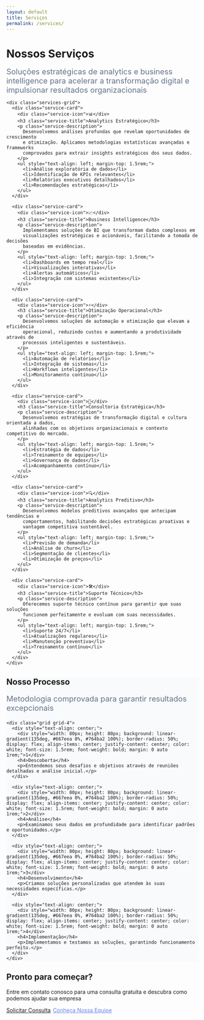 ```yaml
---
layout: default
title: Serviços
permalink: /services/
---
```


<div class="section">
  <div class="container">
    <div class="text-center mb-8">
      <h1>Nossos Serviços</h1>
      <p style="font-size: 1.25rem; color: #64748b; max-width: 600px; margin: 0 auto;">
        Soluções estratégicas de analytics e business intelligence para acelerar 
        a transformação digital e impulsionar resultados organizacionais
      </p>
    </div>
    
    <div class="services-grid">
      <div class="service-card">
        <div class="service-icon">📊</div>
        <h3 class="service-title">Analytics Estratégico</h3>
        <p class="service-description">
          Desenvolvemos análises profundas que revelam oportunidades de crescimento 
          e otimização. Aplicamos metodologias estatísticas avançadas e frameworks 
          comprovados para extrair insights estratégicos dos seus dados.
        </p>
        <ul style="text-align: left; margin-top: 1.5rem;">
          <li>Análise exploratória de dados</li>
          <li>Identificação de KPIs relevantes</li>
          <li>Relatórios executivos detalhados</li>
          <li>Recomendações estratégicas</li>
        </ul>
      </div>
      
      <div class="service-card">
        <div class="service-icon">📈</div>
        <h3 class="service-title">Business Intelligence</h3>
        <p class="service-description">
          Implementamos soluções de BI que transformam dados complexos em 
          visualizações estratégicas e acionáveis, facilitando a tomada de decisões 
          baseadas em evidências.
        </p>
        <ul style="text-align: left; margin-top: 1.5rem;">
          <li>Dashboards em tempo real</li>
          <li>Visualizações interativas</li>
          <li>Alertas automáticos</li>
          <li>Integração com sistemas existentes</li>
        </ul>
      </div>
      
      <div class="service-card">
        <div class="service-icon">⚡</div>
        <h3 class="service-title">Otimização Operacional</h3>
        <p class="service-description">
          Desenvolvemos soluções de automação e otimização que elevam a eficiência 
          operacional, reduzindo custos e aumentando a produtividade através de 
          processos inteligentes e sustentáveis.
        </p>
        <ul style="text-align: left; margin-top: 1.5rem;">
          <li>Automação de relatórios</li>
          <li>Integração de sistemas</li>
          <li>Workflows inteligentes</li>
          <li>Monitoramento contínuo</li>
        </ul>
      </div>
      
      <div class="service-card">
        <div class="service-icon">🎯</div>
        <h3 class="service-title">Consultoria Estratégica</h3>
        <p class="service-description">
          Desenvolvemos estratégias de transformação digital e cultura orientada a dados, 
          alinhadas com os objetivos organizacionais e contexto competitivo do mercado.
        </p>
        <ul style="text-align: left; margin-top: 1.5rem;">
          <li>Estratégia de dados</li>
          <li>Treinamento de equipes</li>
          <li>Governança de dados</li>
          <li>Acompanhamento contínuo</li>
        </ul>
      </div>
      
      <div class="service-card">
        <div class="service-icon">🔍</div>
        <h3 class="service-title">Analytics Preditivo</h3>
        <p class="service-description">
          Desenvolvemos modelos preditivos avançados que antecipam tendências e 
          comportamentos, habilitando decisões estratégicas proativas e 
          vantagem competitiva sustentável.
        </p>
        <ul style="text-align: left; margin-top: 1.5rem;">
          <li>Previsão de demanda</li>
          <li>Análise de churn</li>
          <li>Segmentação de clientes</li>
          <li>Otimização de preços</li>
        </ul>
      </div>
      
      <div class="service-card">
        <div class="service-icon">🛠️</div>
        <h3 class="service-title">Suporte Técnico</h3>
        <p class="service-description">
          Oferecemos suporte técnico contínuo para garantir que suas soluções 
          funcionem perfeitamente e evoluam com suas necessidades.
        </p>
        <ul style="text-align: left; margin-top: 1.5rem;">
          <li>Suporte 24/7</li>
          <li>Atualizações regulares</li>
          <li>Manutenção preventiva</li>
          <li>Treinamento contínuo</li>
        </ul>
      </div>
    </div>
  </div>
</div>

<!-- Process Section -->
<section class="section" style="background: #f8fafc;">
  <div class="container">
    <div class="text-center mb-8">
      <h2>Nosso Processo</h2>
      <p style="font-size: 1.25rem; color: #64748b;">
        Metodologia comprovada para garantir resultados excepcionais
      </p>
    </div>
    
    <div class="grid grid-4">
      <div style="text-align: center;">
        <div style="width: 80px; height: 80px; background: linear-gradient(135deg, #667eea 0%, #764ba2 100%); border-radius: 50%; display: flex; align-items: center; justify-content: center; color: white; font-size: 1.5rem; font-weight: bold; margin: 0 auto 1rem;">1</div>
        <h4>Descoberta</h4>
        <p>Entendemos seus desafios e objetivos através de reuniões detalhadas e análise inicial.</p>
      </div>
      
      <div style="text-align: center;">
        <div style="width: 80px; height: 80px; background: linear-gradient(135deg, #667eea 0%, #764ba2 100%); border-radius: 50%; display: flex; align-items: center; justify-content: center; color: white; font-size: 1.5rem; font-weight: bold; margin: 0 auto 1rem;">2</div>
        <h4>Análise</h4>
        <p>Examinamos seus dados em profundidade para identificar padrões e oportunidades.</p>
      </div>
      
      <div style="text-align: center;">
        <div style="width: 80px; height: 80px; background: linear-gradient(135deg, #667eea 0%, #764ba2 100%); border-radius: 50%; display: flex; align-items: center; justify-content: center; color: white; font-size: 1.5rem; font-weight: bold; margin: 0 auto 1rem;">3</div>
        <h4>Desenvolvimento</h4>
        <p>Criamos soluções personalizadas que atendem às suas necessidades específicas.</p>
      </div>
      
      <div style="text-align: center;">
        <div style="width: 80px; height: 80px; background: linear-gradient(135deg, #667eea 0%, #764ba2 100%); border-radius: 50%; display: flex; align-items: center; justify-content: center; color: white; font-size: 1.5rem; font-weight: bold; margin: 0 auto 1rem;">4</div>
        <h4>Implementação</h4>
        <p>Implementamos e testamos as soluções, garantindo funcionamento perfeito.</p>
      </div>
    </div>
  </div>
</section>

<!-- CTA Section -->
<section class="cta-section">
  <div class="container">
    <h2 class="cta-title">Pronto para começar?</h2>
    <p class="cta-subtitle">
      Entre em contato conosco para uma consulta gratuita e descubra como podemos ajudar sua empresa
    </p>
    <div class="cta-buttons">
      <a href="mailto:contato@axiumanalytics.com" class="btn btn-secondary">Solicitar Consulta</a>
      <a href="/axium-analytics/about/" class="btn" style="background: white; color: #667eea; border: 2px solid white;">Conheça Nossa Equipe</a>
    </div>
  </div>
</section>
